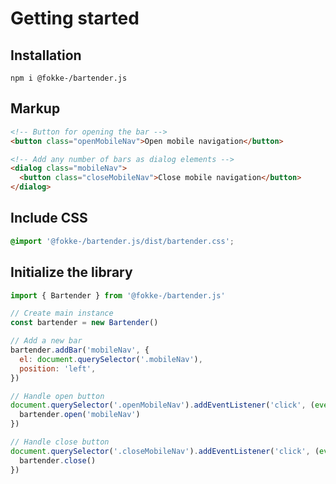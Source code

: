 # Getting started

## Installation

```console
npm i @fokke-/bartender.js
```

## Markup

```html
<!-- Button for opening the bar -->
<button class="openMobileNav">Open mobile navigation</button>

<!-- Add any number of bars as dialog elements -->
<dialog class="mobileNav">
  <button class="closeMobileNav">Close mobile navigation</button>
</dialog>
```

## Include CSS

```css
@import '@fokke-/bartender.js/dist/bartender.css';
```

## Initialize the library

```javascript
import { Bartender } from '@fokke-/bartender.js'

// Create main instance
const bartender = new Bartender()

// Add a new bar
bartender.addBar('mobileNav', {
  el: document.querySelector('.mobileNav'),
  position: 'left',
})

// Handle open button
document.querySelector('.openMobileNav').addEventListener('click', (event) => {
  bartender.open('mobileNav')
})

// Handle close button
document.querySelector('.closeMobileNav').addEventListener('click', (event) => {
  bartender.close()
})
```
